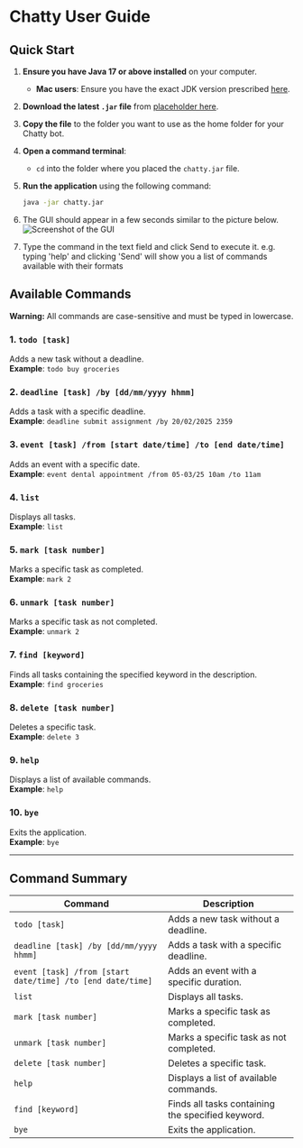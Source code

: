 # Chatty User Guide

## Quick Start

1. **Ensure you have Java 17 or above installed** on your computer.
   - **Mac users**: Ensure you have the exact JDK version prescribed [here](https://se-education.org/guides/tutorials/javaInstallationMac.html).

2. **Download the latest `.jar` file** from [placeholder here](#).

3. **Copy the file** to the folder you want to use as the home folder for your Chatty bot.

4. **Open a command terminal**:
   - `cd` into the folder where you placed the `chatty.jar` file.

5. **Run the application** using the following command:
   ```bash
   java -jar chatty.jar
   
6. The GUI should appear in a few seconds similar to the picture below.
   ![Screenshot of the GUI](https://Siyan-G.github.io/ip/Ui.png)

7. Type the command in the text field and click Send to execute it. e.g. typing 'help' and clicking 'Send' will show you a list of commands available with their formats

## Available Commands

**Warning:** All commands are case-sensitive and must be typed in lowercase.

### 1. `todo [task]`
Adds a new task without a deadline.  
**Example**: `todo buy groceries`

### 2. `deadline [task] /by [dd/mm/yyyy hhmm]`
Adds a task with a specific deadline.  
**Example**: `deadline submit assignment /by 20/02/2025 2359`

### 3. `event [task] /from [start date/time] /to [end date/time]`
Adds an event with a specific date.  
**Example**: `event dental appointment /from 05-03/25 10am /to 11am`

### 4. `list`
Displays all tasks.  
**Example**: `list`

### 5. `mark [task number]`
Marks a specific task as completed.  
**Example**: `mark 2`

### 6. `unmark [task number]`
Marks a specific task as not completed.  
**Example**: `unmark 2`

### 7. `find [keyword]`
Finds all tasks containing the specified keyword in the description.  
**Example**: `find groceries`

### 8. `delete [task number]`
Deletes a specific task.  
**Example**: `delete 3`

### 9. `help`
Displays a list of available commands.  
**Example**: `help`

### 10. `bye`
Exits the application.  
**Example**: `bye`


---

## Command Summary

| Command                                                    | Description                                       |
|------------------------------------------------------------|---------------------------------------------------|
| `todo [task]`                                              | Adds a new task without a deadline.               |
| `deadline [task] /by [dd/mm/yyyy hhmm]`                    | Adds a task with a specific deadline.             |
| `event [task] /from [start date/time] /to [end date/time]` | Adds an event with a specific duration.           |
| `list`                                                     | Displays all tasks.                               |
| `mark [task number]`                                       | Marks a specific task as completed.               |
| `unmark [task number]`                                     | Marks a specific task as not completed.           |
| `delete [task number]`                                     | Deletes a specific task.                          |
| `help`                                                     | Displays a list of available commands.            |
| `find [keyword]`                                           | Finds all tasks containing the specified keyword. |
| `bye`                                                      | Exits the application.                            |
